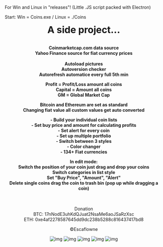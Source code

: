 For Win and Linux in "releases"! (Little .JS script packed with Electron)

Start: Win = Coins.exe / Linux = ./Coins

<center style=" font-size: 30px;"><b>A side project...</b></center><br>
<p style="text-align: center;"><strong>Coinmarketcap.com data source </strong>
  <br>
<strong>Yahoo Finance source for fiat currency prices</strong><br>
<br>
<strong>Autoload pictures </strong><br>
<strong>Autoversion checker</strong><br>
<strong>Autorefresh automatice every full 5th min</strong></p>
<p style="text-align: center;"><strong>Profit = Profit/Loss amount all coins</strong><br>
<strong>Capital = Amount all coins</strong><br>
<strong>GM = Global Market Cap</strong></p>
<p style="text-align: center;">
<strong>Bitcoin and Ethereum are set as standard</strong><br>
<strong>Changing fiat value all custom values get auto converted</strong></p>
<p style="text-align: center;"><strong>- Build your individual coin lists</strong><br>
<strong>- Set buy price and amount for calculating profits</strong><br>
<strong>- Set alert for every coin</strong><br>
<strong>- Set up multiple portfolio</strong><br>
<strong>- Switch between 3 styles</strong><br>
<strong>- Color changer</strong><br>
<strong>- 134+ Fiat currencies</strong></p>
<p style="text-align: center;">
<strong>In edit mode:</strong><br>
<strong>Switch the position of your coin just drag and drop your coins</strong><br>
<strong>Switch categories in list style</strong><br>
<strong>Set "Buy Price", "Amount", "Alert" </strong><br>
<strong>Delete single coins drag the coin to trash bin (pop up while dragging a coin)</strong></p>
<center>
<br><br>
Donation<br>
BTC: 17nNodE3uhKdQJuat2NsaMe6aoJSaRzXsc<br>
ETH: 0xe4af2278587645dd9dc238b5288c816437417bd8<br>



&copy;Escaflowne

![img](https://i.imgur.com/8rR20lq.png)
![img](https://i.imgur.com/7YQ9cvH.png)
![img](https://i.imgur.com/sAF8Iji.png)
![img](https://i.imgur.com/FN9dPKG.jpg)
![img](https://i.imgur.com/vwHIcjA.png)

</center>
